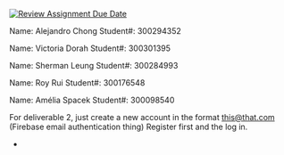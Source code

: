 [![Review Assignment Due Date](https://classroom.github.com/assets/deadline-readme-button-24ddc0f5d75046c5622901739e7c5dd533143b0c8e959d652212380cedb1ea36.svg)](https://classroom.github.com/a/NsogzK3F)

Name: Alejandro Chong 			Student#: 300294352

Name: Victoria Dorah            Student#: 300301395

Name: Sherman Leung             Student#: 300284993

Name: Roy Rui                   Student#: 300176548

Name: Amélia Spacek             Student#: 300098540

For deliverable 2, just create a new account in the format this@that.com (Firebase email authentication thing)
Register first and the log in.


  -
